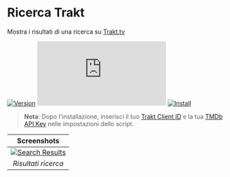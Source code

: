# Ricerca Trakt

Mostra i risultati di una ricerca su [Trakt.tv][trakt-link]

[![Version][version-badge]][link]
[![Size][size-badge]][link]
[![Install][install-badge]][download-link]

>**Nota**: Dopo l'installazione, inserisci il tuo [Trakt Client ID][trakt-client-id] e la tua [TMDb API Key][tmdb-api] nelle impostazioni dello script.

|               Screenshots               |
| :-------------------------------------: |
| [![Search Results][screenshot-1]][link] |
|           _Risultati ricerca_           |

[trakt-link]: https://trakt.tv/
[link]: #ricerca-trakt
[trakt-client-id]: https://trakt.tv/oauth/applications/new
[tmdb-api]: https://developers.themoviedb.org/3/

[version-badge]: https://flat.badgen.net/runkit/iFelix18/version/Trakt-Userscripts/trakt-search
[size-badge]: https://flat.badgen.net/badgesize/normal/iFelix18/Trakt-Userscripts/master/userscripts/trakt-search.user.js
[install-badge]: https://flat.badgen.net/badge/install%20directly%20from/GitHub/blue "Clicca qui!"

[download-link]: https://cdn.jsdelivr.net/gh/iFelix18/Trakt-Userscripts@master/userscripts/trakt-search.user.js "Clicca qui!"

[screenshot-1]: https://github.com/iFelix18/Userscripts/blob/master/userscripts/docs/screenshots/trakt-search.png?raw=true "Risultati ricerca"
